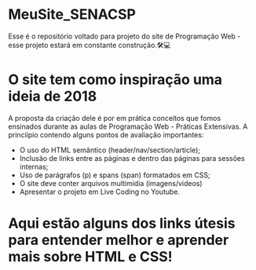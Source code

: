 # MeuSite_SENACSP
Esse é o repositório voltado para projeto do site de Programação Web - esse projeto estará em constante construção.🛠💻

# O site tem como inspiração uma ideia de 2018
A proposta da criação dele é por em prática conceitos que fomos ensinados durante as aulas de Programação Web - Práticas Extensivas. A princiípio contendo alguns pontos de avaliação importantes:
- O uso do HTML semântico (header/nav/section/article);
- Inclusão de links entre as páginas e dentro das páginas para sessões internas;
- Uso de parágrafos (p) e spans (span) formatados em CSS;
- O site deve conter arquivos multimídia (imagens/videos)
- Apresentar o projeto em Live Coding no Youtube.

# Aqui estão alguns dos links útesis para entender melhor e aprender mais sobre HTML e CSS!

<div> 
  <a href="https://github.com/lleonardogr"><immg scr="https://img.shields.io/badge/GitHub-100000?style=for-the-badge&logo=github&logoColor=white"></a>
    <a href="https://lleonardogr.github.io/tutoriais_aulas_s/section-starting-page.html"><img scr="https://img.shields.io/badge/HTML-239120?style=for-the-badge&logo=html5&logoColor=white">
    </a>
  </div> 


